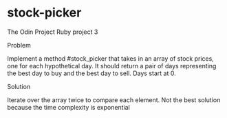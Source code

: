 # stock-picker
The Odin Project Ruby project 3


Problem

Implement a method #stock_picker that takes in an array of stock prices, one for each hypothetical day. It should return a pair of days representing the best day to buy and the best day to sell. Days start at 0.


Solution

Iterate over the array twice to compare each element. Not the best solution because the time complexity is exponential
